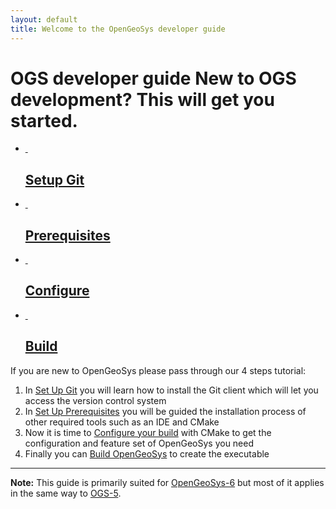 ```yaml
---
layout: default
title: Welcome to the OpenGeoSys developer guide
---
```


<div class="bootcamp-help">
  <h1>OGS developer guide <span>New to OGS development? This will get you started.</span>
  </h1>
  <div class="bootcamp-body">
  <ul>
    <li class="setup">
      <a href="https://help.github.com/articles/set-up-git">
        <div class="image">&nbsp;</div>
        <div class="desc">
          <h2>Setup Git</h2>
        </div>
      </a>
    </li>
    <li class="fork-a-repo">
      <a href="/prerequisites-redirect">
        <div class="image">&nbsp;</div>
        <div class="desc">
          <h2>Prerequisites</h2>
        </div>
      </a>
    </li>
    <li class="create-a-repo">
      <a href="/configure-cmake-redirect">
        <div class="image">&nbsp;</div>
        <div class="desc">
          <h2>Configure</h2>
        </div>
      </a>
    </li>
    <li class="be-social">
      <a href="/build-redirect">
        <div class="image">&nbsp;</div>
        <div class="desc">
          <h2>Build</h2>
        </div>
      </a>
    </li>
  </ul>
  </div> <!-- /bootcamp-body -->
</div>

<div class="next-steps">
  <p>If you are new to OpenGeoSys please pass through our 4 steps tutorial:</p>
  <ol>
    <li>In <a href="https://help.github.com/articles/set-up-git">Set Up Git</a> you will learn how to install the Git client which will let you access the version control system</li>
    <li>In <a href="/prerequisites-redirect">Set Up Prerequisites</a> you will be guided the installation process of other required tools such as an IDE and CMake</li>
    <li>Now it is time to <a href="/configure-cmake-redirect">Configure your build</a> with CMake to get the configuration and feature set of OpenGeoSys you need</li>
    <li>Finally you can <a href="/build-redirect">Build OpenGeoSys</a> to create the executable</li>
  </ol>
</div>

----

**Note:** This guide is primarily suited for [OpenGeoSys-6](https://github.com/ufz/ogs) but most of it applies in the same way to [OGS-5](https://svn.ufz.de/ogs).

<!-- <div class="list-module">
  <h2>Popular Guides</h2>
  <div class="list-body">
    <ul>
      {% for post in site.categories.popular reversed %}
        <li>
          <a href="{{ post.url }}" id="{{ cat }}">
            <h3>{{ post.title }}</h3>
            <p>{{ post.description }}</p>
          </a>
        </li>
      {% endfor %}
    </ul>
  </div>
</div> -->
